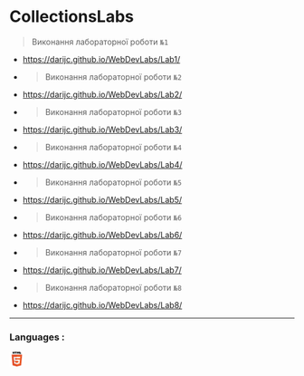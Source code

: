 # CollectionsLabs

> Виконання лабораторної роботи ``` №1 ```
- https://darijc.github.io/WebDevLabs/Lab1/
- > Виконання лабораторної роботи ``` №2 ```
- https://darijc.github.io/WebDevLabs/Lab2/
- > Виконання лабораторної роботи ``` №3 ```
- https://darijc.github.io/WebDevLabs/Lab3/
- > Виконання лабораторної роботи ``` №4 ```
- https://darijc.github.io/WebDevLabs/Lab4/
- > Виконання лабораторної роботи ``` №5 ```
- https://darijc.github.io/WebDevLabs/Lab5/
- > Виконання лабораторної роботи ``` №6 ```
- https://darijc.github.io/WebDevLabs/Lab6/
- > Виконання лабораторної роботи ``` №7 ```
- https://darijc.github.io/WebDevLabs/Lab7/
- > Виконання лабораторної роботи ``` №8 ```
- https://darijc.github.io/WebDevLabs/Lab8/

---
### Languages :
<img align="left" alt="HTML5" width="26px" src="https://raw.githubusercontent.com/github/explore/80688e429a7d4ef2fcale82350fe8e3517d3494d/topics/html/html.png" />
